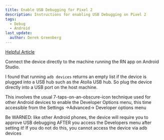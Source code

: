 ```yaml
---
title: Enable USB Debugging for Pixel 2
description: Instructions for enabling USB Debugging on Pixel 2
tags:
  - Debug
  - Android
last_update:
  author: Derek Greenberg
---
```


[Helpful Article](https://www.verizon.com/support/knowledge-base-215055/)

Connect the device directly to the machine running the RN app on Android Studio.

I found that running `adb devices` returns an empty list if the device is plugged into a USB hub such as the Atolla USB hub. So plug the device directly into a USB port on the host machine.

This involves the usual 7-taps-on-an-obscure-icon technique used for other Android devices to enable the Developer Options menu, this time accessible from the Settings →Advanced→ Developer options menu

Be WARNED: like other Android phones, the device will require you to approve USB debugging AFTER you access the Developers menu after setting it! If you do not do this, you cannot access the device via adb devices
